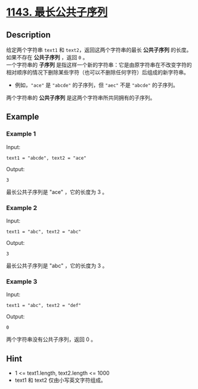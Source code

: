 # [1143. 最长公共子序列](https://leetcode.cn/problems/longest-common-subsequence/)
## Description
给定两个字符串 `text1` 和 `text2`，返回这两个字符串的最长 **公共子序列** 的长度。如果不存在 **公共子序列** ，返回 `0` 。  
一个字符串的 **子序列** 是指这样一个新的字符串：它是由原字符串在不改变字符的相对顺序的情况下删除某些字符（也可以不删除任何字符）后组成的新字符串。  
- 例如，`"ace"` 是 `"abcde"` 的子序列，但 `"aec"` 不是 `"abcde"` 的子序列。  


两个字符串的 **公共子序列** 是这两个字符串所共同拥有的子序列。
## Example
### Example 1
Input:  
```
text1 = "abcde", text2 = "ace" 
```
Output:
```
3
```
最长公共子序列是 "ace" ，它的长度为 3 。
### Example 2
Input:  
```
text1 = "abc", text2 = "abc"
```
Output:
```
3
```
最长公共子序列是 "abc" ，它的长度为 3 。
### Example 3
Input:  
```
text1 = "abc", text2 = "def"
```
Output:
```
0
```
两个字符串没有公共子序列，返回 0 。
## Hint
- 1 <= text1.length, text2.length <= 1000
- text1 和 text2 仅由小写英文字符组成。

